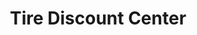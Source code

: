 ---
title: "Tire Discount Center"
url: /middletown/tire-discount-center-dolson-avenue/
shop: car repair
---